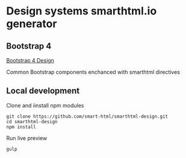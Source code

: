 # Design systems smarthtml.io generator

## Bootstrap 4

[Bootstrap 4 Design](https://smart-html.github.io/smarthtml-design/bs4.html)

Common Bootstrap components enchanced with smarthtml directives


## Local development


Clone and iinstall npm modules

```
git clone https://github.com/smart-html/smarthtml-design.git
cd smarthtml-design
npm install

```


Run live preview

```
gulp
```


